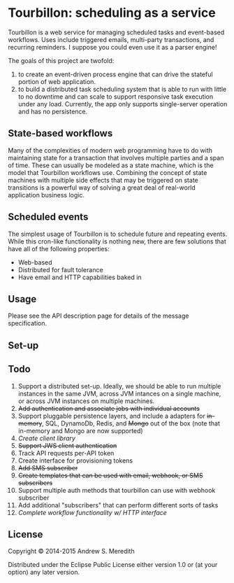 # Tourbillon: scheduling as a service

Tourbillon is a web service for managing scheduled tasks and event-based workflows. Uses include triggered emails, multi-party transactions, and recurring reminders. I suppose you could even use it as a parser engine!

The goals of this project are twofold:

1. to create an event-driven process engine that can drive the stateful portion of web application.
2. to build a distributed task scheduling system that is able to run with little to no downtime and can scale to support responsive task execution under any load. Currently, the app only supports single-server operation and has no persistence.

## State-based workflows

Many of the complexities of modern web programming have to do with maintaining state for a transaction that involves multiple parties and a span of time. These can usually be modeled as a state machine, which is the model that Tourbillon workflows use. Combining the concept of state machines with multiple side effects that may be triggered on state transitions is a powerful way of solving a great deal of real-world application business logic.

## Scheduled events

The simplest usage of Tourbillon is to schedule future and repeating events. While this cron-like functionality is nothing new, there are few solutions that have all of the following properties:

- Web-based
- Distributed for fault tolerance
- Have email and HTTP capabilities baked in

## Usage

Please see the API description page for details of the message specification.

## Set-up

## Todo

1. Support a distributed set-up. Ideally, we should be able to run multiple instances in the same JVM, across JVM intances on a single machine, or across JVM instances on multiple machines.
2. ~~Add authentication and associate jobs with individual accounts~~
3. Support pluggable persistence layers, and include a adapters for ~~in-memory~~, SQL, DynamoDb, Redis, and ~~Mongo~~ out of the box (note that in-memory and Mongo are now supported)
4. *Create client library*
5. ~~Support JWS client authentication~~
6. Track API requests per-API token
7. Create interface for provisioning tokens
8. ~~Add SMS subscriber~~
9. ~~Create templates that can be used with email, webhook, or SMS subscribers~~
10. Support multiple auth methods that tourbillon can use with webhook subscriber
11. Add additional "subscribers" that can perform different sorts of tasks
12. *Complete workflow functionality w/ HTTP interface*

## License

Copyright © 2014-2015 Andrew S. Meredith

Distributed under the Eclipse Public License either version 1.0 or (at
your option) any later version.
